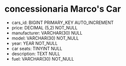 # concessionaria Marco's Car

- cars_id: BIGINT PRIMARY_KEY AUTO_INCREMENT
- price: DECIMAL (5,2) NOT_NULL
- manufacturer: VARCHAR(30) NULL
- model: VARCHAR(30) NOT_NULL
- year: YEAR NOT_NULL
- car seats: TINYINT NULL
- description: TEXT NULL
- fuel: VARCHAR(30) NOT_NULL
